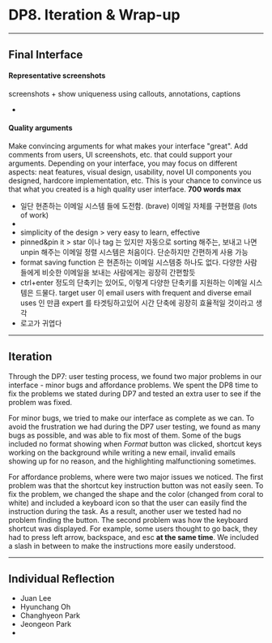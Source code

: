 # DP8. Iteration & Wrap-up

------

## Final Interface

#### Representative screenshots

screenshots + show uniqueness using callouts, annotations, captions

* 

#### Quality arguments

Make convincing arguments for what makes your interface "great". Add comments from users, UI screenshots, etc. that could support your arguments. Depending on your interface, you may focus on different aspects: neat features, visual design, usability, novel UI components you designed, hardcore implementation, etc. This is your chance to convince us that what you created is a high quality user interface. **700 words max**

* 일단 현존하는 이메일 시스템 들에 도전함. (brave) 이메일 자체를 구현했음 (lots of work)
* 
* simplicity of the design > very easy to learn, effective
* pinned&pin it > star 이나 tag 는 있지만 자동으로 sorting 해주는, 보내고 나면 unpin 해주는 이메일 정렬 시스템은 처음이다. 단순하지만 간편하게 사용 가능
* format saving function 은 현존하는 이메일 시스템중 하나도 없다. 다양한 사람들에게 비슷한 이메일을 보내는 사람에게는 굉장히 간편할듯
* ctrl+enter 정도의 단축키는 있어도, 이렇게 다양한 단축키를 지원하는 이메일 시스템은 드물다. target user 이 email users with frequent and diverse email uses 인 만큼 expert 를 타겟팅하고있어 시간 단축에 굉장히 효율적일 것이라고 생각
* 로고가 귀엽다

------

## Iteration

Through the DP7: user testing process, we found two major problems in our interface - minor bugs and affordance problems. We spent the DP8 time to fix the problems we stated during DP7 and tested an extra user to see if the problem was fixed.

For minor bugs, we tried to make our interface as complete as we can. To avoid the frustration we had during the DP7 user testing, we found as many bugs as possible, and was able to fix most of them. Some of the bugs included no format showing when *Format* button was clicked, shortcut keys working on the background while writing a new email, invalid emails showing up for no reason, and the highlighting malfunctioning sometimes.

For affordance problems, where were two major issues we noticed. The first problem was that the shortcut key instruction button was not easily seen. To fix the problem, we changed the shape and the color (changed from coral to white) and included a keyboard icon so that the user can easily find the instruction during the task. As a result, another user we tested had no problem finding the button. The second problem was how the keyboard shortcut was displayed. For example, some users thought to go back, they had to press left arrow, backspace, and esc **at the same time**. We included a slash in between to make the instructions more easily understood.

------

## Individual Reflection

- Juan Lee
- Hyunchang Oh
- Changhyeon Park
- Jeongeon Park
- 